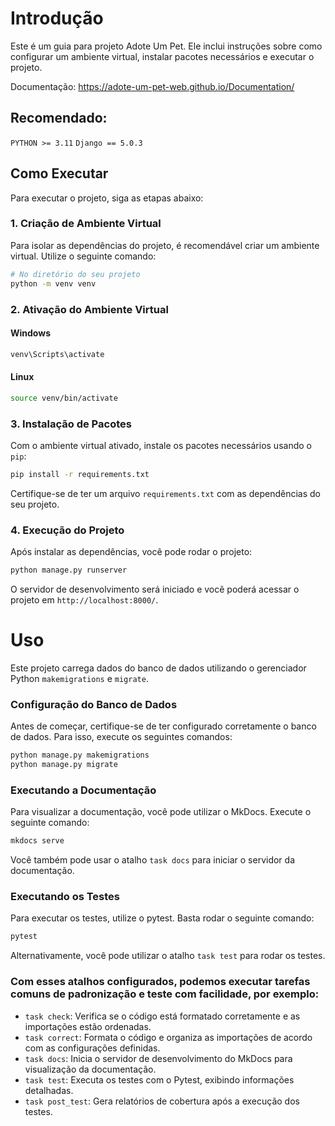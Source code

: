 # Introdução
Este é um guia para  projeto Adote Um Pet. Ele inclui instruções sobre como configurar um ambiente virtual, instalar pacotes necessários e executar o projeto.

Documentação: https://adote-um-pet-web.github.io/Documentation/


## Recomendado:
`PYTHON >= 3.11`
`Django == 5.0.3`

## Como Executar
Para executar o projeto, siga as etapas abaixo:

### 1. Criação de Ambiente Virtual
Para isolar as dependências do projeto, é recomendável criar um ambiente virtual. Utilize o seguinte comando:

```bash
# No diretório do seu projeto
python -m venv venv
```

### 2. Ativação do Ambiente Virtual
#### Windows
```bash
venv\Scripts\activate
```

#### Linux
```bash
source venv/bin/activate
```

### 3. Instalação de Pacotes
Com o ambiente virtual ativado, instale os pacotes necessários usando o `pip`:

```bash
pip install -r requirements.txt
```

Certifique-se de ter um arquivo `requirements.txt` com as dependências do seu projeto.

### 4. Execução do Projeto
Após instalar as dependências, você pode rodar o projeto:

```bash
python manage.py runserver
```

O servidor de desenvolvimento será iniciado e você poderá acessar o projeto em `http://localhost:8000/`.

# Uso

Este projeto carrega dados do banco de dados utilizando o gerenciador Python `makemigrations` e `migrate`.

### Configuração do Banco de Dados

Antes de começar, certifique-se de ter configurado corretamente o banco de dados. Para isso, execute os seguintes comandos:

```bash
python manage.py makemigrations
python manage.py migrate
```

### Executando a Documentação

Para visualizar a documentação, você pode utilizar o MkDocs. Execute o seguinte comando:

```bash
mkdocs serve
```

Você também pode usar o atalho `task docs` para iniciar o servidor da documentação.

### Executando os Testes

Para executar os testes, utilize o pytest. Basta rodar o seguinte comando:

```bash
pytest
```

Alternativamente, você pode utilizar o atalho `task test` para rodar os testes.

### Com esses atalhos configurados, podemos executar tarefas comuns de padronização e teste com facilidade, por exemplo:

- `task check`: Verifica se o código está formatado corretamente e as importações estão ordenadas.
- `task correct`: Formata o código e organiza as importações de acordo com as configurações definidas.
- `task docs`: Inicia o servidor de desenvolvimento do MkDocs para visualização da documentação.
- `task test`: Executa os testes com o Pytest, exibindo informações detalhadas.
- `task post_test`: Gera relatórios de cobertura após a execução dos testes.
